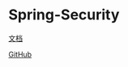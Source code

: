 # Spring-Security

[文档](https://docs.spring.io/spring-framework/docs/current/reference/html/web.html)

[GitHub](https://github.com/spring-projects/spring-security)
